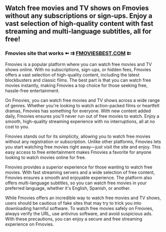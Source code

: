 
## Watch free movies and TV shows on Fmovies without any subscriptions or sign-ups. Enjoy a vast selection of high-quality content with fast streaming and multi-language subtitles, all for free!

### Fmovies site that works ➼ ⇉ **[FMOVIESBEST.COM](https://fmoviesbest.com)** ⇇

Fmovies is a popular platform where you can watch free movies and TV shows online. With no subscriptions, sign-ups, or hidden fees, Fmovies offers a vast selection of high-quality content, including the latest blockbusters and classic films. The best part is that you can watch free movies instantly, making Fmovies a top choice for those seeking free, hassle-free entertainment.

On Fmovies, you can watch free movies and TV shows across a wide range of genres. Whether you're looking to watch action-packed films or heartfelt dramas, Fmovies has something for everyone. With new content added daily, Fmovies ensures you'll never run out of free movies to watch. Enjoy a smooth, high-quality streaming experience with no interruptions, all at no cost to you.

Fmovies stands out for its simplicity, allowing you to watch free movies without any registration or subscription. Unlike other platforms, Fmovies lets you start watching free movies right away—just visit the site and enjoy. This easy access to free entertainment makes Fmovies a favorite for anyone looking to watch movies online for free.

Fmovies provides a superior experience for those wanting to watch free movies. With fast streaming servers and a wide selection of free content, Fmovies ensures a smooth and enjoyable experience. The platform also offers multi-language subtitles, so you can watch free movies in your preferred language, whether it's English, Spanish, or another.

While Fmovies offers an incredible way to watch free movies and TV shows, users should be cautious of fake sites that may try to trick you into downloading harmful software. To watch free movies safely on Fmovies, always verify the URL, use antivirus software, and avoid suspicious ads. With these precautions, you can enjoy a secure and free streaming experience on Fmovies.
